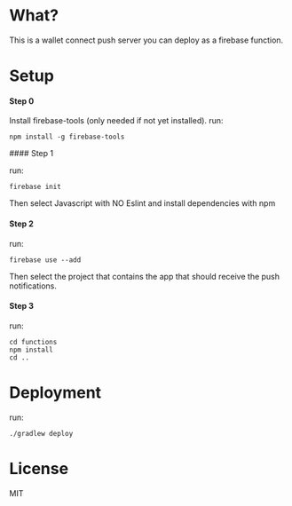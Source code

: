 # What?

This is a wallet connect push server you can deploy as a firebase function.

# Setup

#### Step 0

Install firebase-tools (only needed if not yet installed).
run:

```
npm install -g firebase-tools
```

#### Step 1

run:

```
firebase init
```

Then select Javascript with NO Eslint and install dependencies with npm

#### Step 2

run:

`firebase use --add`

Then select the project that contains the app that should receive the push notifications.

#### Step 3

run:

```
cd functions
npm install
cd ..
```

# Deployment

run:

`./gradlew deploy`

# License

MIT
